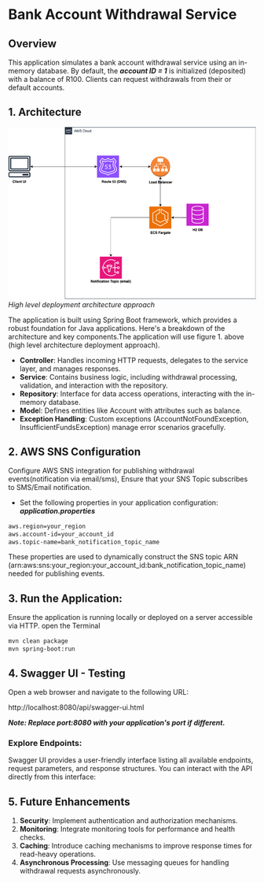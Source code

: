 # Bank Account Withdrawal Service
## Overview
This application simulates a bank account withdrawal service using an in-memory database.
By default, the ***account ID = 1*** is initialized (deposited) with a balance of R100.
Clients can request withdrawals from their or default accounts.

## 1. Architecture
![](bank_account_withdrawl.png)
*High level deployment architecture approach*

The application is built using Spring Boot framework, which provides a robust foundation for Java applications. 
Here's a breakdown of the architecture and key components.The application will use  figure 1. above (high level architecture deployment approach).
- **Controller**: Handles incoming HTTP requests, delegates to the service layer, and manages responses.
- **Service**: Contains business logic, including withdrawal processing, validation, and interaction with the repository.
- **Repository**: Interface for data access operations, interacting with the in-memory database.
- **Mode**l: Defines entities like Account with attributes such as balance.
- **Exception Handling**: Custom exceptions (AccountNotFoundException, InsufficientFundsException) manage error scenarios gracefully.

## 2. AWS SNS Configuration
Configure AWS SNS integration for publishing withdrawal events(notification via email/sms), 
Ensure that your SNS Topic subscribes to SMS/Email notification.

- Set the following properties in your application configuration:
***application.properties***
`````
aws.region=your_region
aws.account-id=your_account_id
aws.topic-name=bank_notification_topic_name
`````
These properties are used to dynamically construct the SNS topic ARN (arn:aws:sns:your_region:your_account_id:bank_notification_topic_name) needed for publishing events.
## 3. Run the Application: 
Ensure the application is running locally or deployed on a server accessible via HTTP.
open the Terminal
`````
mvn clean package
mvn spring-boot:run
`````
## 4. Swagger UI - Testing
Open a web browser and navigate to the following URL:

http://localhost:8080/api/swagger-ui.html

***Note: Replace port:8080 with your application's port if different.***

### Explore Endpoints: 
Swagger UI provides a user-friendly interface listing all available endpoints, request parameters, and response structures. You can interact with the API directly from this interface:

## 5. Future Enhancements
1. **Security**: Implement authentication and authorization mechanisms.
2. **Monitoring**: Integrate monitoring tools for performance and health checks.
3. **Caching**: Introduce caching mechanisms to improve response times for read-heavy operations.
4. **Asynchronous Processing**: Use messaging queues for handling withdrawal requests asynchronously.